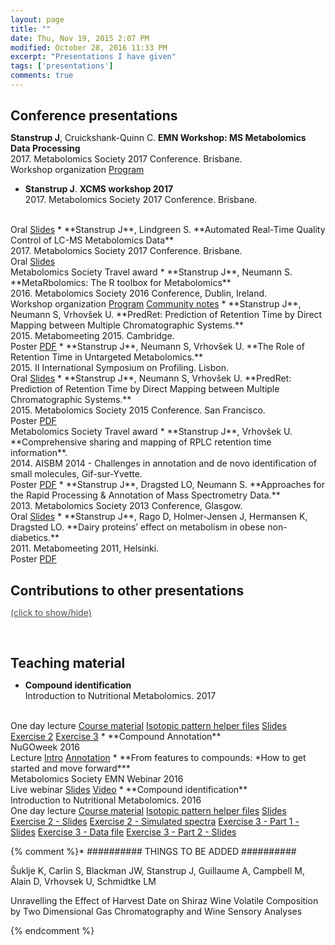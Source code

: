 ```yaml
---
layout: page
title: ""
date: Thu, Nov 19, 2015 2:07 PM
modified: October 28, 2016 11:33 PM
excerpt: "Presentations I have given"
tags: ['presentations']
comments: true
---
```


<style type='text/css'>
h2 {
	margin-bottom: 0.1rem;
}
</style>

## Conference presentations

**Stanstrup J**, Cruickshank-Quinn C. **EMN Workshop: MS Metabolomics Data Processing**<br>2017. Metabolomics Society 2017 Conference. Brisbane.
<br>
<span class="label label-info"><a>Workshop organization</a></span>
<span class="label label-primary"><a href="http://metabolomics2017.org/images/workshop-book/Workshop-Details-6-21-17.pdf">Program</a></span>
* **Stanstrup J**. **XCMS workshop 2017**<br>2017. Metabolomics Society 2017 Conference. Brisbane.
<br>
<span class="label label-info"><a>Oral</a></span>
<span class="label label-warning"><a href="https://github.com/stanstrup/stanstrup.github.io/blob/master/material/presentations/Metabolomics_2017_QC_Jan_Stanstrup.pptx?raw=true">Slides</a></span>
* **Stanstrup J**, Lindgreen S. **Automated Real-Time Quality Control of LC-MS Metabolomics Data**<br>2017. Metabolomics Society 2017 Conference. Brisbane.
<br>
<span class="label label-info"><a>Oral</a></span>
<span class="label label-warning"><a href="https://github.com/stanstrup/stanstrup.github.io/blob/master/material/presentations/Metabolomics_2017_QC_Jan_Stanstrup.pptx?raw=true">Slides</a></span>
<br>
<span class="award"><i class="fa fa-trophy"></i> Metabolomics Society Travel award</span>
* **Stanstrup J**, Neumann S. **MetaRbolomics: The R toolbox for Metabolomics**<br>2016. Metabolomics Society 2016 Conference, Dublin, Ireland.
<br>
<span class="label label-info"><a>Workshop organization</a></span>
<span class="label label-primary"><a href="http://metabolomics2016.org/images/2016-Metabolomics-Workshop-Detailed-Overview-5-24-16.pdf">Program</a></span>
<span class="label label-primary"><a href="https://goo.gl/pW0U0a">Community notes</a></span>
* **Stanstrup J**, Neumann S, Vrhovšek U. **PredRet: Prediction of Retention Time by Direct Mapping between Multiple Chromatographic Systems.**<br>2015. Metabomeeting 2015. Cambridge.
<br>
<span class="label label-success"><a>Poster</a></span>
<span class="label label-warning"><a href="https://github.com/stanstrup/stanstrup.github.io/blob/master/material/presentations/Metabolomics_2015_Jan_Stanstrup.pdf?raw=true">PDF</a></span>
* **Stanstrup J**, Neumann S, Vrhovšek U. **The Role of Retention Time in Untargeted Metabolomics.**<br>2015. II International Symposium on Profiling. Lisbon.
<br>
<span class="label label-info"><a>Oral</a></span>
<span class="label label-warning"><a href="https://github.com/stanstrup/stanstrup.github.io/raw/master/material/presentations/ISPROF_2015_jan_stanstrup.pdf?raw=true">Slides</a></span>
* **Stanstrup J**, Neumann S, Vrhovšek U. **PredRet: Prediction of Retention Time by Direct Mapping between Multiple Chromatographic Systems.**<br>2015. Metabolomics Society 2015 Conference. San Francisco.
<br>
<span class="label label-success"><a>Poster</a></span>
<span class="label label-warning"><a href="https://github.com/stanstrup/stanstrup.github.io/blob/master/material/presentations/Metabolomics_2015_Jan_Stanstrup.pdf?raw=true">PDF</a></span>
<br>
<span class="award"><i class="fa fa-trophy"></i> Metabolomics Society Travel award</span>
* **Stanstrup J**, Vrhovšek U. **Comprehensive sharing and mapping of RPLC retention time information**.<br>2014. AISBM 2014 - Challenges in annotation and de novo identification of small molecules, Gif-sur-Yvette. <br>
<span class="label label-success"><a>Poster</a></span>
<span class="label label-warning"><a href="https://github.com/stanstrup/stanstrup.github.io/blob/master/material/presentations/AISBM_2014_jan_stanstrup.pdf?raw=true">PDF</a></span>
* **Stanstrup J**, Dragsted LO, Neumann S. **Approaches for the Rapid Processing & Annotation of Mass Spectrometry Data.**<br>2013. Metabolomics Society 2013 Conference, Glasgow.
<br>
<span class="label label-info"><a>Oral</a></span>
<span class="label label-warning"><a href="https://github.com/stanstrup/stanstrup.github.io/raw/master/material/presentations/Metabolomics_Society_Conference%202013_no_notes_Jan_Stanstrup.pptx?raw=true">Slides</a></span>
* **Stanstrup J**, Rago D, Holmer-Jensen J, Hermansen K, Dragsted LO. **Dairy proteins’ effect on metabolism in obese non-diabetics.**<br>2011. Metabomeeting 2011, Helsinki.
<br>
<span class="label label-success"><a>Poster</a></span>
<span class="label label-warning"><a href="https://github.com/stanstrup/stanstrup.github.io/blob/master/material/presentations/metabomeeting_2011_jan_stanstrup.pdf?raw=true">PDF</a></span>

<br>

## Contributions to other presentations

<a href="#pres_contrib" onclick="toggle_visibility('pres_contrib');" style="color: #4e4e4e;">(click to show/hide)</a>

<div id="pres_contrib"  style="display: none;">

    <ul>

        <li>
            Suklje K, Carlin S, Blackman JW, <strong>Stanstrup J</strong>, Antalick G, Meeks C, Deloire A, Vrhovšek U, Schmidtke LM. <strong>Grape Maturity Alters Wine Volatiles: Analytical and Sensory Approach.</strong><br>2016. Australian Wine Industry Techincal Conference & Trade Exhibition, Adelaide.
        </li>

        <li>
            Koutsos A, Ulaszewska M, Fava F, <strong>Stanstrup J</strong>, Trost K, Mariani L, Galvin A, Braune T, Mattivi F, Lovegrove JA, Tuohy K. <strong>Can 2 Apples a Day Decrease Cholesterol and Modulate the Gut Microbiome in Mildly Hypercholesterolae.</strong><br>2016. Metabolomics Society 2016 Conference. Dublin.
		</li>

        <li>
    		Suklje K, Carlin S, <strong>Stanstrup J</strong>, Antalick G, Deloire A, Vrhovšek U, Schmidtke LM. <strong>Two dimensional gas chromatography: a powerful tool to unravel wine volatiles.</strong><br>2016.  13th GCxGC Symposium, Riva del Garda.
    	</li>

        <li>
    		Whitener MEB, Divol B, <strong>Stanstrup J</strong>,Du Toit M, Vrhovšek U. <strong>Metabolomics comparison of non-Saccharomyces yeasts in Sauvignon blanc and Shiraz.</strong>.<br>2016. Macrowine 2016.
    	</li>
        
        <li>        
    		Ruocco S, Perenzoni D, Mattivi F, <strong>Stanstrup J</strong>, Stefanini M, Vrhovšek U. <strong>Metabolomic profile of red non-V. vinifera genotypes</strong>.<br>2016. Macrowine 2016.
    	</li>

        <li>
    		Ulaszewska M, Trost K, <strong>Stanstrup J</strong>, Albanese D, De Filippo C, Tuohy K, Natella F, Scaccini C, Mattivi F. <strong>Host: microbiome co-metabolic processing of dietary polyphenols – an acute, single blinded, cross-over study with different doses of apple polyphenols in healthy subjects.</strong><br>2016. Metabolomics Society 2016 Conference. Dublin.
    	</li>
        
        <li>
    		Whitener MEB, <strong>Stanstrup J</strong>, Panzeri V, Carlin S, Divol B, Du Toit M, Vrhovšek U. <strong>Unraveling the effects of non-Saccharomyces yeasts on Sauvignon Blanc aroma profiles; A top-down metabolomics approach complemented by sensory analysis.</strong><br>2015. YEAST 2015.
    	</li>
        
        <li>
    		Lemut MS, Sivilotti P, Zorer R, Zulini L, <strong>Stanstrup J</strong>, Vrhovšek U. <strong>Untargeted metabolomics as a tool to study grapevine biosynthetic behaviour in the relation with purposely-induced and monitored microclimate modifications in Pinot noir vineyards.</strong>.<br>2014. Macrowine 2014.
    	</li>
        
        <li>
            Jiang P, Barri T, Jensen ML, Wan JMF, <strong>Stanstrup J</strong>, Dragsted LO, Sangild PT. 2011. <strong>Urine metabolome of preterm neonates with treatment of antibiotics.</strong><br>2011. Metabomeeting 2011, Helsinki.
    	</li>

    </ul>

</div>

<br>

## Teaching material
* **Compound identification**<br>Introduction to Nutritional Metabolomics. 2017
<br>
<span class="label label-info"><a>One day lecture</a></span>
<span class="label label-warning"><a href="https://github.com/stanstrup/stanstrup.github.io/blob/master/material/teaching/2016_ID_NEXS/Material.pptx?raw=true">Course material</a></span>
<span class="label label-warning"><a href="../material/teaching/2016_ID_NEXS/Isotopic_pattern_helpers.zip?raw=true">Isotopic pattern helper files</a></span>
<span class="label label-warning"><a href="https://github.com/stanstrup/stanstrup.github.io/blob/master/material/teaching/2017_ID_NEXS/compound_id_2017.pptx?raw=true">Slides</a></span>
<br>
<span class="label label-warning"><a href="https://github.com/stanstrup/stanstrup.github.io/blob/master/material/teaching/2017_ID_NEXS/Ex2.zip?raw=true">Exercise 2</a></span>
<span class="label label-warning"><a href="https://github.com/stanstrup/stanstrup.github.io/blob/master/material/teaching/2017_ID_NEXS/Ex3.zip?raw=true">Exercise 3</a></span>
* **Compound Annotation**<br>NuGOweek 2016
<br>
<span class="label label-info"><a>Lecture</a></span>
<span class="label label-warning"><a href="https://github.com/stanstrup/stanstrup.github.io/blob/master/material/presentations/nugoweek_intro.pptx?raw=true">Intro</a></span>
<span class="label label-warning"><a href="https://github.com/stanstrup/stanstrup.github.io/blob/master/material/presentations/nugoweek_compound_id.pptx?raw=true">Annotation</a></span>
* **From features to compounds: *How to get started and move forward***<br>Metabolomics Society EMN Webinar 2016
<br>
<span class="label label-info"><a>Live webinar</a></span>
<span class="label label-warning"><a href="https://github.com/stanstrup/stanstrup.github.io/blob/master/material/presentations/2016_Stanstrup_webinar_compound_id_intro.pptx?raw=true">Slides</a></span>
<span class="label label-primary"><a href="http://metabolomicssociety.org/resources/videos/88-videos/218-2016-emn-webinars-public">Video</a></span>
* **Compound identification**<br>Introduction to Nutritional Metabolomics. 2016
<br>
<span class="label label-info"><a>One day lecture</a></span>
<span class="label label-warning"><a href="https://github.com/stanstrup/stanstrup.github.io/blob/master/material/teaching/2016_ID_NEXS/Material.pptx?raw=true">Course material</a></span>
<span class="label label-warning"><a href="../material/teaching/2016_ID_NEXS/Isotopic_pattern_helpers.zip?raw=true">Isotopic pattern helper files</a></span>
<span class="label label-warning"><a href="https://github.com/stanstrup/stanstrup.github.io/blob/master/material/teaching/2016_ID_NEXS/compound_id.pptx?raw=true">Slides</a></span>
<br>
<span class="label label-warning"><a href="https://github.com/stanstrup/stanstrup.github.io/blob/master/material/teaching/2016_ID_NEXS/compound_id%20-%20ex2.pptx?raw=true">Exercise 2 - Slides</a></span>
<span class="label label-warning"><a href="https://github.com/stanstrup/stanstrup.github.io/blob/master/material/teaching/2016_ID_NEXS/ex2.zip?raw=true">Exercise 2 - Simulated spectra</a></span>
<span class="label label-warning"><a href="https://github.com/stanstrup/stanstrup.github.io/blob/master/material/teaching/2016_ID_NEXS/compound_id%20-%20ex3-part1.pptx?raw=true">Exercise 3 - Part 1 - Slides</a></span>
<span class="label label-warning"><a href="https://github.com/stanstrup/stanstrup.github.io/blob/master/material/teaching/2016_ID_NEXS/ex3.zip?raw=true">Exercise 3 - Data file</a></span>
<span class="label label-warning"><a href="https://github.com/stanstrup/stanstrup.github.io/blob/master/material/teaching/2016_ID_NEXS/compound_id%20-%20ex3-part2.pptx?raw=true">Exercise 3 - Part 2 - Slides</a></span>



{% comment %}*  ########## THINGS TO BE ADDED ##########

Šuklje K, Carlin S, Blackman JW, Stanstrup J, Guillaume A, Campbell M, Alain D, Vrhovsek U, Schmidtke LM

Unravelling the Effect of Harvest Date on Shiraz Wine Volatile Composition by Two  Dimensional Gas Chromatography and Wine Sensory Analyses

{% endcomment %}

